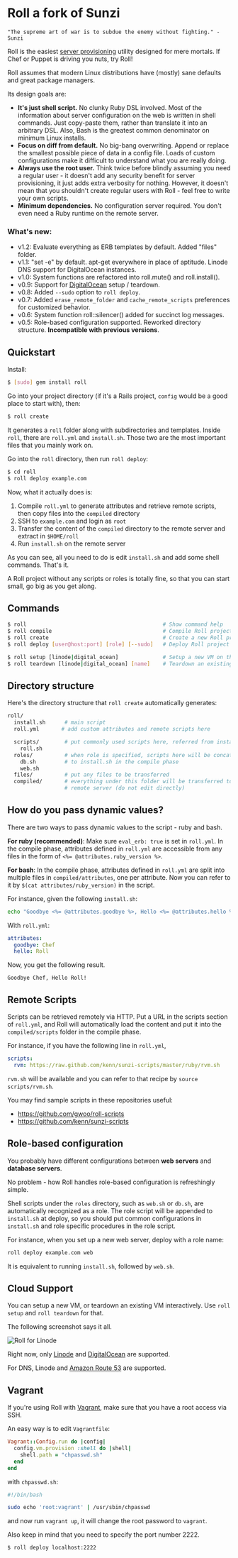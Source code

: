 Roll a fork of Sunzi
====================

```
"The supreme art of war is to subdue the enemy without fighting." - Sunzi
```

Roll is the easiest [server provisioning](http://en.wikipedia.org/wiki/Provisioning#Server_provisioning) utility designed for mere mortals. If Chef or Puppet is driving you nuts, try Roll!

Roll assumes that modern Linux distributions have (mostly) sane defaults and great package managers.

Its design goals are:

* **It's just shell script.** No clunky Ruby DSL involved. Most of the information about server configuration on the web is written in shell commands. Just copy-paste them, rather than translate it into an arbitrary DSL. Also, Bash is the greatest common denominator on minimum Linux installs.
* **Focus on diff from default.** No big-bang overwriting. Append or replace the smallest possible piece of data in a config file. Loads of custom configurations make it difficult to understand what you are really doing.
* **Always use the root user.** Think twice before blindly assuming you need a regular user - it doesn't add any security benefit for server provisioning, it just adds extra verbosity for nothing. However, it doesn't mean that you shouldn't create regular users with Roll - feel free to write your own scripts.
* **Minimum dependencies.** No configuration server required. You don't even need a Ruby runtime on the remote server.

### What's new:

* v1.2: Evaluate everything as ERB templates by default. Added "files" folder.
* v1.1: "set -e" by default. apt-get everywhere in place of aptitude. Linode DNS support for DigitalOcean instances.
* v1.0: System functions are refactored into roll.mute() and roll.install().
* v0.9: Support for [DigitalOcean](https://www.digitalocean.com) setup / teardown.
* v0.8: Added `--sudo` option to `roll deploy`.
* v0.7: Added `erase_remote_folder` and `cache_remote_scripts` preferences for customized behavior.
* v0.6: System function roll::silencer() added for succinct log messages.
* v0.5: Role-based configuration supported. Reworked directory structure. **Incompatible with previous versions**.

Quickstart
----------

Install:

```bash
$ [sudo] gem install roll
```

Go into your project directory (if it's a Rails project, `config` would be a good place to start with), then:

```bash
$ roll create
```

It generates a `roll` folder along with subdirectories and templates. Inside `roll`, there are `roll.yml` and `install.sh`. Those two are the most important files that you mainly work on.

Go into the `roll` directory, then run `roll deploy`:

```bash
$ cd roll
$ roll deploy example.com
```

Now, what it actually does is:

1. Compile `roll.yml` to generate attributes and retrieve remote scripts, then copy files into the `compiled` directory
1. SSH to `example.com` and login as `root`
1. Transfer the content of the `compiled` directory to the remote server and extract in `$HOME/roll`
1. Run `install.sh` on the remote server

As you can see, all you need to do is edit `install.sh` and add some shell commands. That's it.

A Roll project without any scripts or roles is totally fine, so that you can start small, go big as you get along.

Commands
--------

```bash
$ roll                                           # Show command help
$ roll compile                                   # Compile Roll project
$ roll create                                    # Create a new Roll project
$ roll deploy [user@host:port] [role] [--sudo]   # Deploy Roll project

$ roll setup [linode|digital_ocean]              # Setup a new VM on the cloud services
$ roll teardown [linode|digital_ocean] [name]    # Teardown an existing VM on the cloud services
```

Directory structure
-------------------

Here's the directory structure that `roll create` automatically generates:

```bash
roll/
  install.sh      # main script
  roll.yml       # add custom attributes and remote scripts here

  scripts/        # put commonly used scripts here, referred from install.sh
    roll.sh
  roles/          # when role is specified, scripts here will be concatenated
    db.sh         # to install.sh in the compile phase
    web.sh
  files/          # put any files to be transferred
  compiled/       # everything under this folder will be transferred to the
                  # remote server (do not edit directly)
```

How do you pass dynamic values?
-------------------------------

There are two ways to pass dynamic values to the script - ruby and bash.

**For ruby (recommended)**: Make sure `eval_erb: true` is set in `roll.yml`. In the compile phase, attributes defined in `roll.yml` are accessible from any files in the form of `<%= @attributes.ruby_version %>`.

**For bash**: In the compile phase, attributes defined in `roll.yml` are split into multiple files in `compiled/attributes`, one per attribute. Now you can refer to it by `$(cat attributes/ruby_version)` in the script.

For instance, given the following `install.sh`:

```bash
echo "Goodbye <%= @attributes.goodbye %>, Hello <%= @attributes.hello %>!"
```

With `roll.yml`:

```yaml
attributes:
  goodbye: Chef
  hello: Roll
```

Now, you get the following result.

```
Goodbye Chef, Hello Roll!
```

Remote Scripts
--------------

Scripts can be retrieved remotely via HTTP. Put a URL in the scripts section of `roll.yml`, and Roll will automatically load the content and put it into the `compiled/scripts` folder in the compile phase.

For instance, if you have the following line in `roll.yml`,

```yaml
scripts:
  rvm: https://raw.github.com/kenn/sunzi-scripts/master/ruby/rvm.sh
```

`rvm.sh` will be available and you can refer to that recipe by `source scripts/rvm.sh`.

You may find sample scripts in these repositories useful:
  - https://github.com/gwoo/roll-scripts
  - https://github.com/kenn/sunzi-scripts


Role-based configuration
------------------------

You probably have different configurations between **web servers** and **database servers**.

No problem - how Roll handles role-based configuration is refreshingly simple.

Shell scripts under the `roles` directory, such as `web.sh` or `db.sh`, are automatically recognized as a role. The role script will be appended to `install.sh` at deploy, so you should put common configurations in `install.sh` and role specific procedures in the role script.

For instance, when you set up a new web server, deploy with a role name:

```bash
roll deploy example.com web
```

It is equivalent to running `install.sh`, followed by `web.sh`.

Cloud Support
-------------

You can setup a new VM, or teardown an existing VM interactively. Use `roll setup` and `roll teardown` for that.

The following screenshot says it all.

![Roll for Linode](http://farm8.staticflickr.com/7210/6783789868_ab89010d5c.jpg)

Right now, only [Linode](http://www.linode.com/) and [DigitalOcean](https://www.digitalocean.com) are supported.

For DNS, Linode and [Amazon Route 53](http://aws.amazon.com/route53/) are supported.

Vagrant
-------

If you're using Roll with [Vagrant](http://vagrantup.com/), make sure that you have a root access via SSH.

An easy way is to edit `Vagrantfile`:

```ruby
Vagrant::Config.run do |config|
  config.vm.provision :shell do |shell|
    shell.path = "chpasswd.sh"
  end
end
```

with `chpasswd.sh`:

```bash
#!/bin/bash

sudo echo 'root:vagrant' | /usr/sbin/chpasswd
```

and now run `vagrant up`, it will change the root password to `vagrant`.

Also keep in mind that you need to specify the port number 2222.

```bash
$ roll deploy localhost:2222
```
